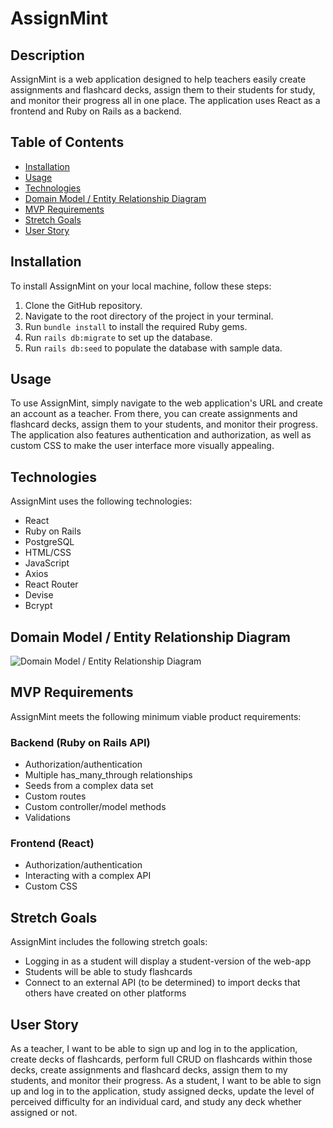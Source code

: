 # AssignMint

## Description

AssignMint is a web application designed to help teachers easily create assignments and flashcard decks, assign them to their students for study, and monitor their progress all in one place. The application uses React as a frontend and Ruby on Rails as a backend.

## Table of Contents

- [Installation](#installation)
- [Usage](#usage)
- [Technologies](#technologies)
- [Domain Model / Entity Relationship Diagram](#domain-model--entity-relationship-diagram)
- [MVP Requirements](#mvp-requirements)
- [Stretch Goals](#stretch-goals)
- [User Story](#user-story)

## Installation

To install AssignMint on your local machine, follow these steps:

1. Clone the GitHub repository.
2. Navigate to the root directory of the project in your terminal.
3. Run `bundle install` to install the required Ruby gems.
4. Run `rails db:migrate` to set up the database.
5. Run `rails db:seed` to populate the database with sample data.

## Usage

To use AssignMint, simply navigate to the web application's URL and create an account as a teacher. From there, you can create assignments and flashcard decks, assign them to your students, and monitor their progress. The application also features authentication and authorization, as well as custom CSS to make the user interface more visually appealing.

## Technologies

AssignMint uses the following technologies:

- React
- Ruby on Rails
- PostgreSQL
- HTML/CSS
- JavaScript
- Axios
- React Router
- Devise
- Bcrypt

## Domain Model / Entity Relationship Diagram

![Domain Model / Entity Relationship Diagram](https://i.imgur.com/xxxxxxx.png)

## MVP Requirements

AssignMint meets the following minimum viable product requirements:

### Backend (Ruby on Rails API)

- Authorization/authentication
- Multiple has_many_through relationships
- Seeds from a complex data set
- Custom routes
- Custom controller/model methods
- Validations

### Frontend (React)

- Authorization/authentication
- Interacting with a complex API
- Custom CSS

## Stretch Goals

AssignMint includes the following stretch goals:

- Logging in as a student will display a student-version of the web-app
- Students will be able to study flashcards
- Connect to an external API (to be determined) to import decks that others have created on other platforms

## User Story

As a teacher, I want to be able to sign up and log in to the application, create decks of flashcards, perform full CRUD on flashcards within those decks, create assignments and flashcard decks, assign them to my students, and monitor their progress. As a student, I want to be able to sign up and log in to the application, study assigned decks, update the level of perceived difficulty for an individual card, and study any deck whether assigned or not.
